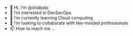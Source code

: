 - 👋 Hi, I’m @shabatp
- 👀 I’m interested in DevSecOps
- 🌱 I’m currently learning Cloud computing
- 💞️ I’m looking to collaborate with like-minded professionals
- 📫 How to reach me ...

<!---
shabatp/shabatp is a ✨ special ✨ repository because its `README.md` (this file) appears on your GitHub profile.
You can click the Preview link to take a look at your changes.
--->
